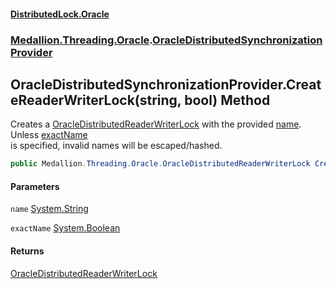 #### [DistributedLock.Oracle](README.md 'README')
### [Medallion.Threading.Oracle](Medallion.Threading.Oracle.md 'Medallion.Threading.Oracle').[OracleDistributedSynchronizationProvider](OracleDistributedSynchronizationProvider.md 'Medallion.Threading.Oracle.OracleDistributedSynchronizationProvider')

## OracleDistributedSynchronizationProvider.CreateReaderWriterLock(string, bool) Method

Creates a [OracleDistributedReaderWriterLock](OracleDistributedReaderWriterLock.md 'Medallion.Threading.Oracle.OracleDistributedReaderWriterLock') with the provided [name](OracleDistributedSynchronizationProvider.CreateReaderWriterLock.c5P1XG9aduRCEZMRz2ynkQ.md#Medallion.Threading.Oracle.OracleDistributedSynchronizationProvider.CreateReaderWriterLock(string,bool).name 'Medallion.Threading.Oracle.OracleDistributedSynchronizationProvider.CreateReaderWriterLock(string, bool).name'). Unless [exactName](OracleDistributedSynchronizationProvider.CreateReaderWriterLock.c5P1XG9aduRCEZMRz2ynkQ.md#Medallion.Threading.Oracle.OracleDistributedSynchronizationProvider.CreateReaderWriterLock(string,bool).exactName 'Medallion.Threading.Oracle.OracleDistributedSynchronizationProvider.CreateReaderWriterLock(string, bool).exactName')   
is specified, invalid names will be escaped/hashed.

```csharp
public Medallion.Threading.Oracle.OracleDistributedReaderWriterLock CreateReaderWriterLock(string name, bool exactName=false);
```
#### Parameters

<a name='Medallion.Threading.Oracle.OracleDistributedSynchronizationProvider.CreateReaderWriterLock(string,bool).name'></a>

`name` [System.String](https://docs.microsoft.com/en-us/dotnet/api/System.String 'System.String')

<a name='Medallion.Threading.Oracle.OracleDistributedSynchronizationProvider.CreateReaderWriterLock(string,bool).exactName'></a>

`exactName` [System.Boolean](https://docs.microsoft.com/en-us/dotnet/api/System.Boolean 'System.Boolean')

#### Returns
[OracleDistributedReaderWriterLock](OracleDistributedReaderWriterLock.md 'Medallion.Threading.Oracle.OracleDistributedReaderWriterLock')